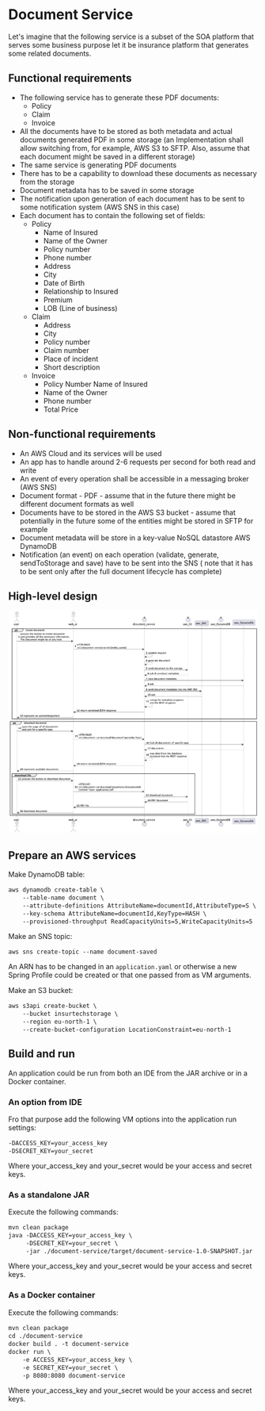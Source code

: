 # Document Service

Let's imagine that the following service is a subset of the SOA platform that serves some business purpose let it be
insurance platform that generates some related documents.

## Functional requirements

* The following service has to generate these PDF documents:
    * Policy
    * Claim
    * Invoice
* All the documents have to be stored as both metadata and actual documents generated PDF in some storage (an
  Implementation shall allow switching from, for example, AWS S3 to SFTP. Also, assume that each
  document might be saved in a different storage)
* The same service is generating PDF documents
* There has to be a capability to download these documents as necessary from the storage
* Document metadata has to be saved in some storage
* The notification upon generation of each document has to be sent to some notification system (AWS SNS in this case)
* Each document has to contain the following set of fields:
    * Policy
        * Name of Insured
        * Name of the Owner
        * Policy number
        * Phone number
        * Address
        * City
        * Date of Birth
        * Relationship to Insured
        * Premium
        * LOB (Line of business)
    * Claim
        * Address
        * City
        * Policy number
        * Claim number
        * Place of incident
        * Short description
    * Invoice
        * Policy Number
          Name of Insured
        * Name of the Owner
        * Phone number
        * Total Price

## Non-functional requirements

* An AWS Cloud and its services will be used
* An app has to handle around 2-6 requests per second for both read and write
* An event of every operation shall be accessible in a messaging broker (AWS SNS)
* Document format - PDF - assume that in the future there might be different document formats as well
* Documents have to be stored in the AWS S3 bucket - assume that potentially in the future some of the entities might be
  stored in SFTP for example
* Document metadata will be store in a key-value NoSQL datastore AWS DynamoDB
* Notification (an event) on each operation (validate, generate, sendToStorage and save) have to be sent into the SNS (
  note that it has to be sent only after the full document lifecycle has complete)

## High-level design

![High level design](./high-level.png)

## Prepare an AWS services

Make DynamoDB table:

```shell
aws dynamodb create-table \
    --table-name document \
    --attribute-definitions AttributeName=documentId,AttributeType=S \
    --key-schema AttributeName=documentId,KeyType=HASH \
    --provisioned-throughput ReadCapacityUnits=5,WriteCapacityUnits=5
```

Make an SNS topic:

```shell
aws sns create-topic --name document-saved
```

An ARN has to be changed in an `application.yaml` or otherwise a new Spring Profile could be created or that one passed
from as VM arguments.

Make an S3 bucket:

```shell
aws s3api create-bucket \
    --bucket insurtechstorage \
    --region eu-north-1 \
    --create-bucket-configuration LocationConstraint=eu-north-1
```

## Build and run
An application could be run from both an IDE from the JAR archive or in a Docker container.

### An option from IDE
Fro that purpose add the following VM options into the application run settings:

```text
-DACCESS_KEY=your_access_key
-DSECRET_KEY=your_secret
```

Where your_access_key and your_secret would be your access and secret keys.

### As a standalone JAR

Execute the following commands:
```shell
mvn clean package
java -DACCESS_KEY=your_access_key \
     -DSECRET_KEY=your_secret \
     -jar ./document-service/target/document-service-1.0-SNAPSHOT.jar
```

Where your_access_key and your_secret would be your access and secret keys.

### As a Docker container

Execute the following commands:
```shell
mvn clean package
cd ./document-service
docker build . -t document-service
docker run \
    -e ACCESS_KEY=your_access_key \
    -e SECRET_KEY=your_secret \
    -p 8080:8080 document-service
```

Where your_access_key and your_secret would be your access and secret keys.
